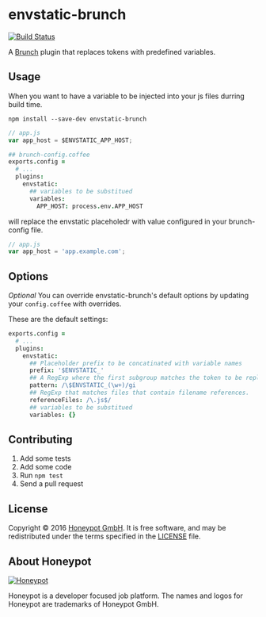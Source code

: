 envstatic-brunch
=============
[![Build Status](https://travis-ci.org/honeypotio/envstatic-brunch.svg)][travis]

A [Brunch][] plugin that replaces tokens with predefined variables.


Usage
-----

When you want to have a variable to be injected into your js files
durring build time.

`npm install --save-dev envstatic-brunch`

```javascript
// app.js
var app_host = $ENVSTATIC_APP_HOST;
```

```coffeescript
## brunch-config.coffee
exports.config =
  # ...
  plugins:
    envstatic:
      ## variables to be substitued
      variables:
        APP_HOST: process.env.APP_HOST
```

will replace the envstatic placeholedr with value configured in
your brunch-config file.

```javascript
// app.js
var app_host = 'app.example.com';
```

Options
-------

_Optional_ You can override envstatic-brunch's default options by updating your
`config.coffee` with overrides.

These are the default settings:

```coffeescript
exports.config =
  # ...
  plugins:
    envstatic:
      ## Placeholder prefix to be concatinated with variable names
      prefix: '$ENVSTATIC_'
      ## A RegExp where the first subgroup matches the token to be replaced
      pattern: /\$ENVSTATIC_(\w+)/gi
      ## RegExp that matches files that contain filename references.
      referenceFiles: /\.js$/
      ## variables to be substitued
      variables: {}
```

Contributing
------------

1. Add some tests
1. Add some code
1. Run `npm test`
1. Send a pull request

License
-------

Copyright © 2016 [Honeypot GmbH][honeypotio]. It is free software, and may be
redistributed under the terms specified in the [LICENSE](/LICENSE) file.

About Honeypot
--------------

[![Honeypot](https://www.honeypot.io/logo.png)][honeypotio]

Honeypot is a developer focused job platform.
The names and logos for Honeypot are trademarks of Honeypot GmbH.

[Brunch]: http://brunch.io
[travis]: https://travis-ci.org/honeypotio/envstatic-brunch
[honeypotio]: https://www.honeypot.io?utm_source=github
